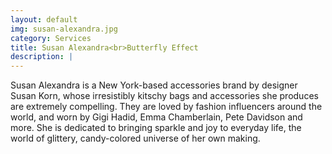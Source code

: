 ```yaml
---
layout: default
img: susan-alexandra.jpg
category: Services
title: Susan Alexandra<br>Butterfly Effect
description: |
---
```

  Susan Alexandra is a New York-based accessories brand by designer Susan Korn, whose irresistibly kitschy bags and accessories she produces are extremely compelling. They are loved by fashion influencers around the world, and worn by Gigi Hadid, Emma Chamberlain, Pete Davidson and more. She is dedicated to bringing sparkle and joy to everyday life, the world of glittery, candy-colored universe of her own making.